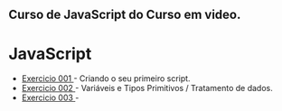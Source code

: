## Curso de JavaScript do Curso em video.

<h1>JavaScript</h1>
 
<ul>
<li><a href="https://kauelucena2k.github.io/javascript/aula04/index" target="_blank"> Exercicio 001 </a> - Criando o seu primeiro script.</li> 
<li><a href="https://kauelucena2k.github.io/javascript/aula06/index" target="_blank"> Exercicio 002 </a> - Variáveis e Tipos Primitivos / Tratamento de dados.</li> 
<li><a href="#" target="_blank"> Exercicio 003 </a> - </li> 
</ul>